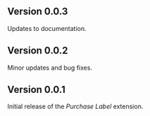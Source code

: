 ## Version 0.0.3

Updates to documentation.

## Version 0.0.2

Minor updates and bug fixes.

## Version 0.0.1

Initial release of the _Purchase Label_ extension.
